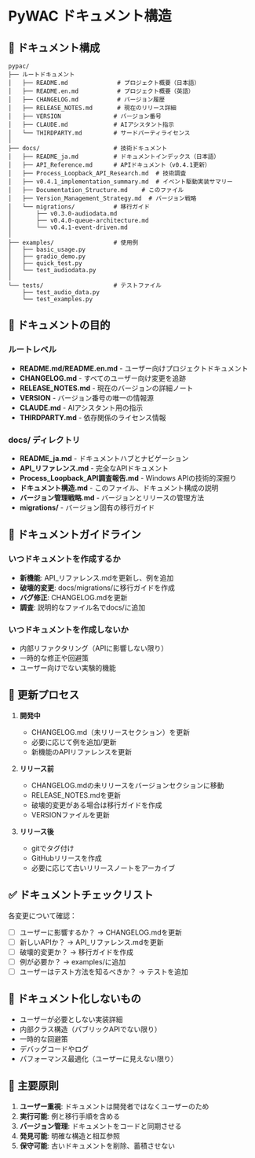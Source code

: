 # PyWAC ドキュメント構造

## 📁 ドキュメント構成

```
pypac/
├── ルートドキュメント
│   ├── README.md              # プロジェクト概要（日本語）
│   ├── README.en.md           # プロジェクト概要（英語）
│   ├── CHANGELOG.md           # バージョン履歴
│   ├── RELEASE_NOTES.md       # 現在のリリース詳細
│   ├── VERSION               # バージョン番号
│   ├── CLAUDE.md             # AIアシスタント指示
│   └── THIRDPARTY.md         # サードパーティライセンス
│
├── docs/                     # 技術ドキュメント
│   ├── README_ja.md          # ドキュメントインデックス（日本語）
│   ├── API_Reference.md      # APIドキュメント（v0.4.1更新）
│   ├── Process_Loopback_API_Research.md  # 技術調査
│   ├── v0.4.1_implementation_summary.md  # イベント駆動実装サマリー
│   ├── Documentation_Structure.md    # このファイル
│   ├── Version_Management_Strategy.md  # バージョン戦略
│   └── migrations/           # 移行ガイド
│       ├── v0.3.0-audiodata.md
│       ├── v0.4.0-queue-architecture.md
│       └── v0.4.1-event-driven.md
│
├── examples/                 # 使用例
│   ├── basic_usage.py
│   ├── gradio_demo.py
│   ├── quick_test.py
│   └── test_audiodata.py
│
└── tests/                    # テストファイル
    ├── test_audio_data.py
    └── test_examples.py
```

## 📝 ドキュメントの目的

### ルートレベル
- **README.md/README.en.md** - ユーザー向けプロジェクトドキュメント
- **CHANGELOG.md** - すべてのユーザー向け変更を追跡
- **RELEASE_NOTES.md** - 現在のバージョンの詳細ノート
- **VERSION** - バージョン番号の唯一の情報源
- **CLAUDE.md** - AIアシスタント用の指示
- **THIRDPARTY.md** - 依存関係のライセンス情報

### docs/ ディレクトリ
- **README_ja.md** - ドキュメントハブとナビゲーション
- **API_リファレンス.md** - 完全なAPIドキュメント
- **Process_Loopback_API調査報告.md** - Windows APIの技術的深掘り
- **ドキュメント構造.md** - このファイル、ドキュメント構成の説明
- **バージョン管理戦略.md** - バージョンとリリースの管理方法
- **migrations/** - バージョン固有の移行ガイド

## 🎯 ドキュメントガイドライン

### いつドキュメントを作成するか
- **新機能**: API_リファレンス.mdを更新し、例を追加
- **破壊的変更**: docs/migrations/に移行ガイドを作成
- **バグ修正**: CHANGELOG.mdを更新
- **調査**: 説明的なファイル名でdocs/に追加

### いつドキュメントを作成しないか
- 内部リファクタリング（APIに影響しない限り）
- 一時的な修正や回避策
- ユーザー向けでない実験的機能

## 🔄 更新プロセス

1. **開発中**
   - CHANGELOG.md（未リリースセクション）を更新
   - 必要に応じて例を追加/更新
   - 新機能のAPIリファレンスを更新

2. **リリース前**
   - CHANGELOG.mdの未リリースをバージョンセクションに移動
   - RELEASE_NOTES.mdを更新
   - 破壊的変更がある場合は移行ガイドを作成
   - VERSIONファイルを更新

3. **リリース後**
   - gitでタグ付け
   - GitHubリリースを作成
   - 必要に応じて古いリリースノートをアーカイブ

## ✅ ドキュメントチェックリスト

各変更について確認：
- [ ] ユーザーに影響するか？ → CHANGELOG.mdを更新
- [ ] 新しいAPIか？ → API_リファレンス.mdを更新
- [ ] 破壊的変更か？ → 移行ガイドを作成
- [ ] 例が必要か？ → examples/に追加
- [ ] ユーザーはテスト方法を知るべきか？ → テストを追加

## 🚫 ドキュメント化しないもの

- ユーザーが必要としない実装詳細
- 内部クラス構造（パブリックAPIでない限り）
- 一時的な回避策
- デバッグコードやログ
- パフォーマンス最適化（ユーザーに見えない限り）

## 📌 主要原則

1. **ユーザー重視**: ドキュメントは開発者ではなくユーザーのため
2. **実行可能**: 例と移行手順を含める
3. **バージョン管理**: ドキュメントをコードと同期させる
4. **発見可能**: 明確な構造と相互参照
5. **保守可能**: 古いドキュメントを削除、蓄積させない